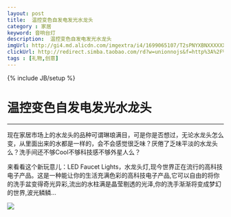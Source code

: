 ```yaml
---
layout: post
title:  温控变色自发电发光水龙头
category : 家居
keyword: 音响台灯
description:  温控变色自发电发光水龙头
imgUrl: http://gi4.md.alicdn.com/imgextra/i4/1699065107/T2sPNYXBNXXXXXXXXX_!!1699065107.jpg_360x360q90.jpg
clickUrl: http://redirect.simba.taobao.com/rd?w=unionnojs&f=http%3A%2F%2Fai.taobao.com%2Fauction%2Fedetail.htm%3Fe%3DW214OQiDijojmraEDZVrLn4QJY%252FtmvThoh2AF14WKMyLltG5xFicOdXrTUTgh9sMDPIwxrc30rikl0dvZi7AGYNCr2UH%252B95i7soj0Gesb8Bu30%252F3YOl%252BD%252BIZWR1bMnHu%26unid%3D34221849%26ptype%3D100010%26from%3Dbasic&k=5ccfdb950740ca16&c=un&b=alimm_0&p=mm_34221849_4518477_14818311
tags : [礼物,创意]
---
```

{% include JB/setup %}
# 温控变色自发电发光水龙头
---

现在家居市场上的水龙头的品种可谓琳琅满目，可是你是否想过，无论水龙头怎么变，从里面出来的水都是一样的，会不会感觉很乏味？厌倦了乏味平淡的水龙头么？洗手间还不够Cool不够科技感不够外星人么？

<!--break-->

来看看这个新玩意儿：LED Faucet Lights，水龙头灯,现今世界正在流行的高科技电子产品。这是一种能让你的生活充满色彩的高科技电子产品,它可以自由的将你的洗手盆变得奇光异彩,流出的水柱满是晶莹剔透的光泽,你的洗手渐渐将变成梦幻的世界,波光鳞鳞...

![](http://img01.taobaocdn.com/imgextra/i1/920815473/T22LQFXeNaXXXXXXXX_!!920815473.jpg_.webp)